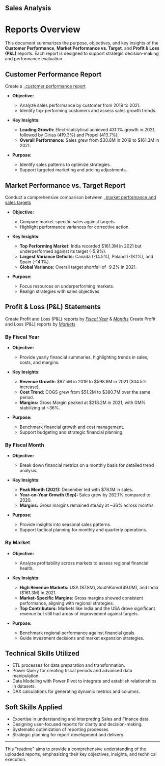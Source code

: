 ## Sales Analysis
# **Reports Overview**

This document summarizes the purpose, objectives, and key insights of the **Customer Performance**, **Market Performance vs. Target**, and **Profit & Loss (P&L)** reports. Each report is designed to support strategic decision-making and performance evaluation.

## **Customer Performance Report**
Create a _[customer performance report](https://github.com/Deepthi3245/Excel-Sales-Analysis/blob/main/Customer%20Performance%20report.pdf)

- **Objective:**
  - Analyze sales performance by customer from 2019 to 2021.
  - Identify top-performing customers and assess sales growth trends.

- **Key Insights:**
  - **Leading Growth:** Electricalslytical achieved 431.1% growth in 2021, followed by Girias (419.3%) and Propel (413.7%).
  - **Overall Performance:** Sales grew from $30.8M in 2019 to $161.3M in 2021.

- **Purpose:**
  - Identify sales patterns to optimize strategies.
  - Support targeted marketing and pricing adjustments.


## **Market Performance vs. Target Report**
 Conduct a comprehensive comparison between _[market performance and sales targets](https://github.com/Deepthi3245/Excel-Sales-Analysis/blob/main/Market%20Performance%20vs%20Target%20Report.pdf)

- **Objective:**
  - Compare market-specific sales against targets.
  - Highlight performance variances for corrective action.

- **Key Insights:**
  - **Top Performing Market:** India recorded $161.3M in 2021 but underperformed against its target (-5.9%).
  - **Largest Variance Deficits:** Canada (-14.5%), Poland (-18.1%), and Spain (-14.1%).
  - **Global Variance:** Overall target shortfall of -9.2% in 2021.

- **Purpose:**
  - Focus resources on underperforming markets.
  - Realign strategies with sales objectives.

## **Profit & Loss (P&L) Statements**
Create Profit and Loss (P&L) reports by _[Fiscal Year](https://github.com/Deepthi3245/Excel-Sales-Analysis/blob/main/P%26L%20Statement%20by%20Fiscal%20Year.pdf)_ & _[Months](https://github.com/Deepthi3245/Excel-Sales-Analysis/blob/main/P%26L%20Statement%20by%20Month.pdf)_
Create Profit and Loss (P&L) reports by _[Markets](https://github.com/Deepthi3245/Excel-Sales-Analysis/blob/main/P%26L%20Statement%20by%20Market.pdf)_

### **By Fiscal Year**
- **Objective:**
  - Provide yearly financial summaries, highlighting trends in sales, costs, and margins.

- **Key Insights:**
  - **Revenue Growth:** $87.5M in 2019 to $598.9M in 2021 (304.5% increase).
  - **Cost Trend:** COGS grew from $51.2M to $380.7M over the same period.
  - **Margins:** Gross Margin peaked at $218.2M in 2021, with GM% stabilizing at ~36%.

- **Purpose:**
  - Benchmark financial growth and cost management.
  - Support budgeting and strategic financial planning.

### **By Fiscal Month**
- **Objective:**
  - Break down financial metrics on a monthly basis for detailed trend analysis.

- **Key Insights:**
  - **Peak Month (2021):** December led with $78.1M in sales.
  - **Year-on-Year Growth (Sep):** Sales grew by 262.1% compared to 2020.
  - **Margins:** Gross margins remained steady at ~36% across months.

- **Purpose:**
  - Provide insights into seasonal sales patterns.
  - Support tactical planning for monthly and quarterly operations.

### **By Market**
- **Objective:**
  - Analyze profitability across markets to assess regional financial health.

- **Key Insights:**
  - **High Revenue Markets:** USA ($87.8M), South Korea ($49.0M), and India ($161.3M) in 2021.
  - **Market-Specific Margins:** Gross margins showed consistent performance, aligning with regional strategies.
  - **Top Contributors:** Markets like India and the USA drove significant revenue but still had areas of improvement against targets.

- **Purpose:**
  - Benchmark regional performance against financial goals.
  - Guide investment decisions and market expansion strategies.

## **Technical Skills Utilized**
- ETL processes for data preparation and transformation.
- Power Query for creating fiscal periods and advanced data manipulation.
- Data Modeling with Power Pivot to integrate and establish relationships in datasets.
- DAX calculations for generating dynamic metrics and columns.

## **Soft Skills Applied**
- Expertise in understanding and interpreting Sales and Finance data.
- Designing user-focused reports for clarity and decision-making.
- Systematic optimization of reporting processes.
- Strategic planning for report development and delivery.

---

This "readme" aims to provide a comprehensive understanding of the uploaded reports, emphasizing their key objectives, insights, and technical execution.
